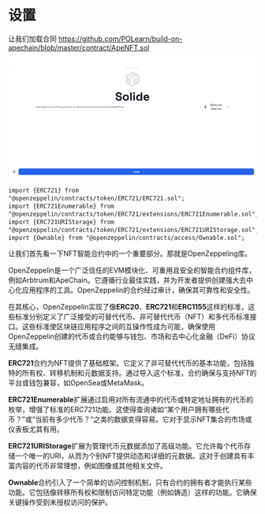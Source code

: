 # 设置

让我们加载合同 https://github.com/POLearn/build-on-apechain/blob/master/contract/ApeNFT.sol

![](https://raw.githubusercontent.com/POLearn/build-on-apechain/refs/heads/master/content/assets/images/nft_load.png)


```solidity
import {ERC721} from "@openzeppelin/contracts/token/ERC721/ERC721.sol";
import {ERC721Enumerable} from "@openzeppelin/contracts/token/ERC721/extensions/ERC721Enumerable.sol";
import {ERC721URIStorage} from "@openzeppelin/contracts/token/ERC721/extensions/ERC721URIStorage.sol";
import {Ownable} from "@openzeppelin/contracts/access/Ownable.sol";
```

让我们首先看一下NFT智能合约中的一个重要部分。那就是OpenZeppeling库。

OpenZeppelin是一个广泛信任的EVM模块化、可重用且安全的智能合约组件库，例如Arbtrum和ApeChain。它遵循行业最佳实践，并为开发者提供创建强大去中心化应用程序的工具。OpenZeppelin的合约经过审计，确保其可靠性和安全性。

在其核心，OpenZeppelin实现了像**ERC20**、**ERC721**和**ERC1155**这样的标准，这些标准分别定义了广泛接受的可替代代币、非可替代代币（NFT）和多代币标准接口。这些标准使区块链应用程序之间的互操作性成为可能，确保使用OpenZeppelin创建的代币或合约能够与钱包、市场和去中心化金融（DeFi）协议无缝集成。

**ERC721**合约为NFT提供了基础框架。它定义了非可替代代币的基本功能，包括独特的所有权、转移机制和元数据支持。通过导入这个标准，合约确保与支持NFT的平台或钱包兼容，如OpenSea或MetaMask。

**ERC721Enumerable**扩展通过启用对所有流通中的代币或特定地址拥有的代币的枚举，增强了标准的ERC721功能。这使得查询诸如“某个用户拥有哪些代币？”或“当前有多少代币？”之类的数据变得容易。它对于显示NFT集合的市场或仪表板尤其有用。

**ERC721URIStorage**扩展为管理代币元数据添加了高级功能。它允许每个代币存储一个唯一的URI，从而为个别NFT提供动态和详细的元数据。这对于创建具有丰富内容的代币非常理想，例如图像或其他相关文件。

**Ownable**合约引入了一个简单的访问控制机制，只有合约的拥有者才能执行某些功能。它包括像转移所有权和限制访问特定功能（例如铸造）这样的功能。它确保关键操作受到未授权访问的保护。